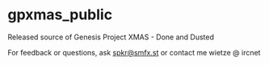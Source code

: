 # gpxmas_public
Released source of Genesis Project XMAS - Done and Dusted

For feedback or questions, ask spkr@smfx.st or contact me wietze @ ircnet
